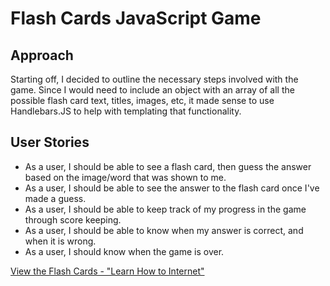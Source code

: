 # Flash Cards JavaScript Game

## Approach
Starting off, I decided to outline the necessary steps involved with the game. Since I would need to include an object with an array of all the possible flash card text, titles, images, etc, it made sense to use Handlebars.JS to help with templating that functionality.

## User Stories
* As a user, I should be able to see a flash card, then guess the answer based on the image/word that was shown to me.
* As a user, I should be able to see the answer to the flash card once I've made a guess.
* As a user, I should be able to keep track of my progress in the game through score keeping.
* As a user, I should be able to know when my answer is correct, and when it is wrong.
* As a user, I should know when the game is over.

<a href="https://megancoyle.github.io/flash-cards/">View the Flash Cards - "Learn How to Internet"</a>
